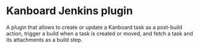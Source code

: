 # Kanboard Jenkins plugin
A plugin that allows to create or update a Kanboard task as a post-build action, trigger a build when a task is created or moved, and fetch a task and its attachments as a build step.
